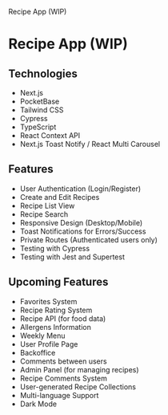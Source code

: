 Recipe App (WIP)

# Recipe App (WIP)

## Technologies

- Next.js
- PocketBase
- Tailwind CSS
- Cypress
- TypeScript
- React Context API
- Next.js Toast Notify / React Multi Carousel

## Features

- User Authentication (Login/Register)
- Create and Edit Recipes
- Recipe List View
- Recipe Search
- Responsive Design (Desktop/Mobile)
- Toast Notifications for Errors/Success
- Private Routes (Authenticated users only)
- Testing with Cypress
- Testing with Jest and Supertest

## Upcoming Features

- Favorites System
- Recipe Rating System
- Recipe API (for food data)
- Allergens Information
- Weekly Menu
- User Profile Page
- Backoffice
- Comments between users
- Admin Panel (for managing recipes)
- Recipe Comments System
- User-generated Recipe Collections
- Multi-language Support
- Dark Mode


